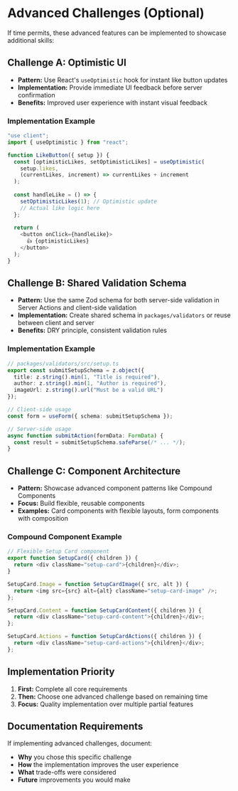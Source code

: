 # Advanced Challenges (Optional)

If time permits, these advanced features can be implemented to showcase additional skills:

## Challenge A: Optimistic UI
- **Pattern:** Use React's `useOptimistic` hook for instant like button updates
- **Implementation:** Provide immediate UI feedback before server confirmation
- **Benefits:** Improved user experience with instant visual feedback

### Implementation Example
```typescript
"use client";
import { useOptimistic } from "react";

function LikeButton({ setup }) {
  const [optimisticLikes, setOptimisticLikes] = useOptimistic(
    setup.likes,
    (currentLikes, increment) => currentLikes + increment
  );
  
  const handleLike = () => {
    setOptimisticLikes(1); // Optimistic update
    // Actual like logic here
  };
  
  return (
    <button onClick={handleLike}>
      👍 {optimisticLikes}
    </button>
  );
}
```

## Challenge B: Shared Validation Schema
- **Pattern:** Use the same Zod schema for both server-side validation in Server Actions and client-side validation
- **Implementation:** Create shared schema in `packages/validators` or reuse between client and server
- **Benefits:** DRY principle, consistent validation rules

### Implementation Example
```typescript
// packages/validators/src/setup.ts
export const submitSetupSchema = z.object({
  title: z.string().min(1, "Title is required"),
  author: z.string().min(1, "Author is required"),
  imageUrl: z.string().url("Must be a valid URL")
});

// Client-side usage
const form = useForm({ schema: submitSetupSchema });

// Server-side usage
async function submitAction(formData: FormData) {
  const result = submitSetupSchema.safeParse(/* ... */);
}
```

## Challenge C: Component Architecture
- **Pattern:** Showcase advanced component patterns like Compound Components
- **Focus:** Build flexible, reusable components
- **Examples:** Card components with flexible layouts, form components with composition

### Compound Component Example
```typescript
// Flexible Setup Card component
export function SetupCard({ children }) {
  return <div className="setup-card">{children}</div>;
}

SetupCard.Image = function SetupCardImage({ src, alt }) {
  return <img src={src} alt={alt} className="setup-card-image" />;
};

SetupCard.Content = function SetupCardContent({ children }) {
  return <div className="setup-card-content">{children}</div>;
};

SetupCard.Actions = function SetupCardActions({ children }) {
  return <div className="setup-card-actions">{children}</div>;
};
```

## Implementation Priority
1. **First:** Complete all core requirements
2. **Then:** Choose one advanced challenge based on remaining time
3. **Focus:** Quality implementation over multiple partial features

## Documentation Requirements
If implementing advanced challenges, document:
- **Why** you chose this specific challenge
- **How** the implementation improves the user experience
- **What** trade-offs were considered
- **Future** improvements you would make
